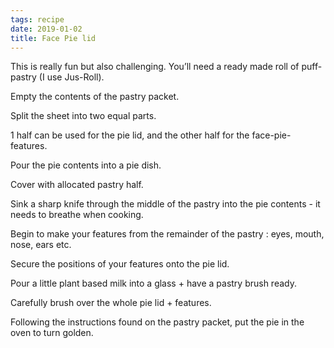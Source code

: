 ```yaml
---
tags: recipe
date: 2019-01-02
title: Face Pie lid 
---
```


This is really fun but also challenging. You’ll need a ready made roll of puff-pastry (I use Jus-Roll).

Empty the contents of the pastry packet.

Split the sheet into two equal parts.

1 half can be used for the pie lid, and the other half for the face-pie-features.

Pour the pie contents into a pie dish.

Cover with allocated pastry half.

Sink a sharp knife through the middle of the pastry into the pie contents - it needs to breathe when cooking.

Begin to make your features from the remainder of the pastry : eyes, mouth, nose, ears etc.

Secure the positions of your features onto the pie lid.

Pour a little plant based milk into a glass + have a pastry brush ready.

Carefully brush over the whole pie lid + features.

Following the instructions found on the pastry packet, put the pie in the oven to turn golden.